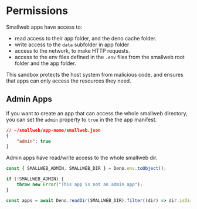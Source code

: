 # Permissions

Smallweb apps have access to:

- read access to their app folder, and the deno cache folder.
- write access to the `data` subfolder in app folder
- access to the network, to make HTTP requests.
- access to the env files defined in the `.env` files from the smallweb root folder and the app folder.

This sandbox protects the host system from malicious code, and ensures that apps can only access the resources they need.

## Admin Apps

If you want to create an app that can access the whole smallweb directory, you can set the `admin` property to `true` in the the app manifest.

```json
// ~/smallweb/app-name/smallweb.json
{
    "admin": true
}
```

Admin apps have read/write access to the whole smallweb dir.

```ts
const { SMALLWEB_ADMIN, SMALLWEB_DIR } = Deno.env.toObject();

if (!SMALLWEB_ADMIN) {
    throw new Error("This app is not an admin app");
}

const apps = await Deno.readDir(SMALLWEB_DIR).filter((dir) => dir.isDirectory && !strings.startsWith(dir.name, "."));
```
